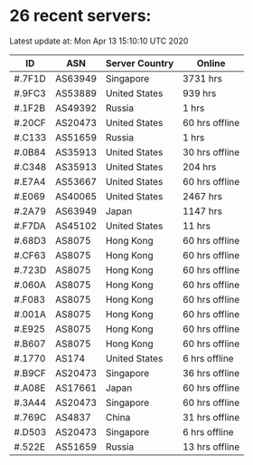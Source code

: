 # 26 recent servers:

Latest update at: Mon Apr 13 15:10:10 UTC 2020

| ID | ASN | Server Country | Online |
| -- | --- | -------------- | ------ |
| #.7F1D | AS63949 | Singapore | 3731 hrs |
| #.9FC3 | AS53889 | United States | 939 hrs |
| #.1F2B | AS49392 | Russia | 1 hrs |
| #.20CF | AS20473 | United States | 60 hrs offline |
| #.C133 | AS51659 | Russia | 1 hrs |
| #.0B84 | AS35913 | United States | 30 hrs offline |
| #.C348 | AS35913 | United States | 204 hrs |
| #.E7A4 | AS53667 | United States | 60 hrs offline |
| #.E069 | AS40065 | United States | 2467 hrs |
| #.2A79 | AS63949 | Japan | 1147 hrs |
| #.F7DA | AS45102 | United States | 11 hrs |
| #.68D3 | AS8075 | Hong Kong | 60 hrs offline |
| #.CF63 | AS8075 | Hong Kong | 60 hrs offline |
| #.723D | AS8075 | Hong Kong | 60 hrs offline |
| #.060A | AS8075 | Hong Kong | 60 hrs offline |
| #.F083 | AS8075 | Hong Kong | 60 hrs offline |
| #.001A | AS8075 | Hong Kong | 60 hrs offline |
| #.E925 | AS8075 | Hong Kong | 60 hrs offline |
| #.B607 | AS8075 | Hong Kong | 60 hrs offline |
| #.1770 | AS174 | United States | 6 hrs offline |
| #.B9CF | AS20473 | Singapore | 36 hrs offline |
| #.A08E | AS17661 | Japan | 60 hrs offline |
| #.3A44 | AS20473 | Singapore | 60 hrs offline |
| #.769C | AS4837 | China | 31 hrs offline |
| #.D503 | AS20473 | Singapore | 6 hrs offline |
| #.522E | AS51659 | Russia | 13 hrs offline |

